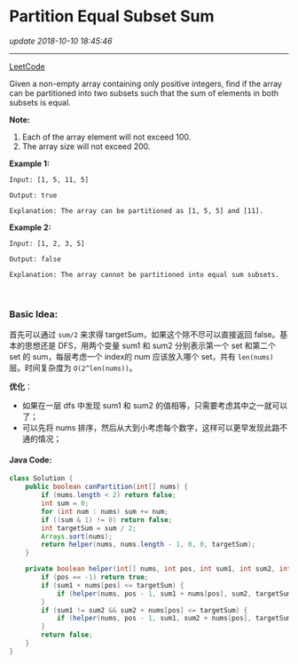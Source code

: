# Partition Equal Subset Sum
_update 2018-10-10 18:45:46_

---
[LeetCode](https://leetcode.com/problems/partition-equal-subset-sum/description/)

Given a non-empty array containing only positive integers, find if the array can be partitioned into two subsets such that the sum of elements in both subsets is equal.

**Note:**

1. Each of the array element will not exceed 100.
2. The array size will not exceed 200.

**Example 1:**

    Input: [1, 5, 11, 5]

    Output: true

    Explanation: The array can be partitioned as [1, 5, 5] and [11].

**Example 2:**

    Input: [1, 2, 3, 5]

    Output: false

    Explanation: The array cannot be partitioned into equal sum subsets.

<br/>

### Basic Idea:
首先可以通过 `sum/2` 来求得 targetSum，如果这个除不尽可以直接返回 false。基本的思想还是 DFS，用两个变量 sum1 和 sum2 分别表示第一个 set 和第二个 set 的 sum，每层考虑一个 index的 num 应该放入哪个 set，共有 `len(nums)` 层。时间复杂度为 `O(2^len(nums))`。

**优化**：

* 如果在一层 dfs 中发现 sum1 和 sum2 的值相等，只需要考虑其中之一就可以了；
* 可以先将 nums 排序，然后从大到小考虑每个数字，这样可以更早发现此路不通的情况；

#### Java Code:
```java
class Solution {
    public boolean canPartition(int[] nums) {
        if (nums.length < 2) return false;
        int sum = 0;
        for (int num : nums) sum += num;
        if ((sum & 1) != 0) return false;
        int targetSum = sum / 2;
        Arrays.sort(nums);
        return helper(nums, nums.length - 1, 0, 0, targetSum);
    }

    private boolean helper(int[] nums, int pos, int sum1, int sum2, int targetSum) {
        if (pos == -1) return true;
        if (sum1 + nums[pos] <= targetSum) {
            if (helper(nums, pos - 1, sum1 + nums[pos], sum2, targetSum)) return true;
        }
        if (sum1 != sum2 && sum2 + nums[pos] <= targetSum) {
            if (helper(nums, pos - 1, sum1, sum2 + nums[pos], targetSum)) return true;
        }
        return false;
    }
}
```
